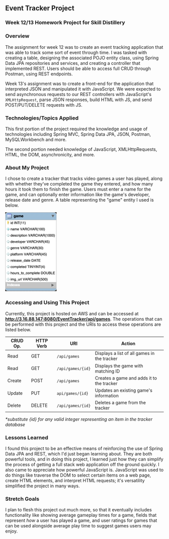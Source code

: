 ## Event Tracker Project

### Week 12/13 Homework Project for Skill Distillery

### Overview
The assignment for week 12 was to create an event tracking application that was able to track some sort of event through time. I was tasked with creating a table, designing the associated POJO entity class, using Spring Data JPA repositories and services, and creating a controller that implemented REST. Users should be able to access full CRUD through Postman, using REST endpoints.

Week 13's assignment was to create a front-end for the application that interpreted JSON and manipulated it with JavaScript. We were expected to send asynchronous requests to our REST controllers with JavaScript's `XMLHttpRequest`, parse JSON responses, build HTML with JS, and send POST/PUT/DELETE requests with JS.

### Technologies/Topics Applied
This first portion of the project required the knowledge and usage of technologies including Spring MVC, Spring Data JPA, JSON, Postman, MySQLWorkbench and more.

The second portion needed knowledge of JavaScript, XMLHttpRequests, HTML, the DOM, asynchronicity, and more.

### About My Project
I chose to create a tracker that tracks video games a user has played, along with whether they've completed the game they entered, and how many hours it took them to finish the game. Users must enter a name for the game, and can optionally enter information like the game's developer, release date and genre. A table representing the "game" entity I used is below.

<img src="images/table.png" alt="game entity table" width="163px" height="251px">

### Accessing and Using This Project
Currently, this project is hosted on AWS and can be accessed at **http://3.16.88.147:8080/EventTracker/api/games**. The operations that can be performed with this project and the URIs to access these operations are listed below.

| CRUD Op. | HTTP Verb | URI               | Action                                     |
|----------|-----------|-------------------|--------------------------------------------|
| Read     | GET       | `/api/games`      |Displays a list of all games in the tracker |
| Read     | GET       | `/api/games/{id}` |Displays the game with matching ID          |
| Create   | POST      | `/api/games`      |Creates a game and adds it to the tracker   |
| Update   | PUT       | `api/games/{id}`  |Updates an existing game's information      |
| Delete   | DELETE    | `/api/games/{id}` |Deletes a game from the tracker             |

*\*substitute {id} for any valid integer representing an item in the tracker database*


### Lessons Learned
I found this project to be an effective means of reinforcing the use of Spring Data JPA and REST, which I'd just began learning about. They are both powerful tools, and in doing this project, I learned just how they can simplify the process of getting a full stack web application off the ground quickly. I also came to appreciate how powerful JavaScript is. JavaScript was used to do things like traverse the DOM to select certain items on a web page, create HTML elements, and interpret HTML requests; it's versatility simplified the project in many ways.

### Stretch Goals
I plan to flesh this project out much more, so that it eventually includes functionality like showing average gameplay times for a game, fields that represent *how* a user has played a game, and user ratings for games that can be used alongside average play time to suggest games users may enjoy.
